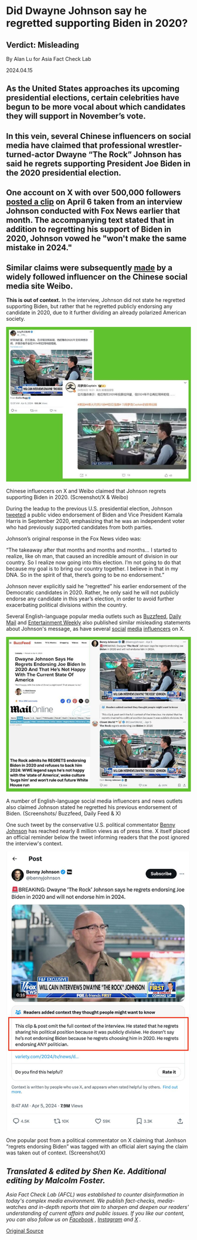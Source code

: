 # Did Dwayne Johnson say he regretted supporting Biden in 2020?

## Verdict: Misleading

By Alan Lu for Asia Fact Check Lab

2024.04.15

## As the United States approaches its upcoming presidential elections, certain celebrities have begun to be more vocal about which candidates they will support in November’s vote.

## In this vein, several Chinese influencers on social media have claimed that professional wrestler-turned-actor Dwayne “The Rock” Johnson has said he regrets supporting President Joe Biden in the 2020 presidential election.

## One account on X with over 500,000 followers   [posted a clip](https：//x.com/__Inty__/status/1776280462350262584)   on April 6 taken from an interview Johnson conducted with Fox News earlier that month. The accompanying text stated that in addition to regretting his support of Biden in 2020, Johnson vowed he "won't make the same mistake in 2024."

## Similar claims were subsequently   [made](https：//weibo.com/u/3970333582?tabtype=home&layerid=5020242303256195)   by a widely followed influencer on the Chinese social media site Weibo.

**This is out of context.** In the interview, Johnson did not state he regretted supporting Biden, but rather that he regretted publicly endorsing any candidate in 2020, due to it further dividing an already polarized American society.

![1.jpg](images/QG6FPQJGFAKAN5EQ4KIPDMPO2A.jpg)

Chinese influencers on X and Weibo claimed that Johnson regrets supporting Biden in 2020. (Screenshot/X & Weibo)

During the leadup to the previous U.S. presidential election, Johnson [tweeted](https://twitter.com/TheRock/status/1310198847835000834) a public video endorsement of Biden and Vice President Kamala Harris in September 2020, emphasizing that he was an independent voter who had previously supported candidates from both parties.

Johnson’s original response in the Fox News video was:

“The takeaway after that months and months and months… I started to realize, like oh man, that caused an incredible amount of division in our country. So I realize now going into this election. I’m not going to do that because my goal is to bring our country together. I believe in that in my DNA. So in the spirit of that, there’s going to be no endorsement.”

Johnson never explicitly said he “regretted” his earlier endorsement of the Democratic candidates in 2020. Rather, he only said he will not publicly endorse any candidate in this year’s election, in order to avoid further exacerbating political divisions within the country.

Several English-language popular media outlets such as [Buzzfeed](https://www.buzzfeed.com/mjs538/dwayne-johnson-on-biden), [Daily Mail](https://www.dailymail.co.uk/news/article-13275891/dwayne-rock-johnson-regrets-endorsing-joe-biden-2024-election.html) and [Entertainment Weekly](https://ew.com/dwayne-johnson-regrets-endorsing-joe-biden-in-2020-8627973) also published similar misleading statements about Johnson's message, as have several [social](https://x.com/bennyjohnson/status/1776230142404162011) [media](https://x.com/CitizenFreePres/status/1776231879449993224) [influencers](https://x.com/ClownWorld_/status/1776239334171308104) on X.

![2.jpg](images/K4W56UO6XFSPDHMJDD7ELXLPJI.jpg)

A number of English-language social media influencers and news outlets also claimed Johnson stated he regretted his previous endorsement of Biden. (Screenshots/ Buzzfeed, Daily Feed & X)

One such tweet by the conservative U.S. political commentator [Benny Johnson](https://x.com/bennyjohnson/status/1776230142404162011) has reached nearly 8 million views as of press time. X itself placed an official reminder below the tweet informing readers that the post ignored the interview's context.

![3.png](images/KUG2RO26T3FULLQB64IMQHZJOA.png)

One popular post from a political commentator on X claiming that Jonhson “regrets endorsing Biden” was tagged with an official alert saying the claim was taken out of context. (Screenshot/X)

## *Translated & edited by Shen Ke. Additional editing by Malcolm Foster.*

*Asia Fact Check Lab (AFCL) was established to counter disinformation in today's complex media environment. We publish fact-checks, media-watches and in-depth reports that aim to sharpen and deepen our readers' understanding of current affairs and public issues. If you like our content, you can also follow us on*   [*Facebook*](https://www.facebook.com/asiafactchecklabcn)  *,*   [*Instagram*](https://www.instagram.com/asiafactchecklab/)   *and*   [*X*](https://twitter.com/AFCL_eng)  *.*



[Original Source](https://www.rfa.org/english/news/afcl/fact-check-biden-the-rock-04152024134709.html)